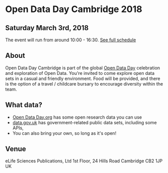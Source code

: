 # Open Data Day Cambridge 2018 

## Saturday March 3rd, 2018
The event will run from around 10:00 - 16:30. [See full schedule](schedule.md)

## About
Open Data Day Cambridge is part of the global [Open Data Day](http://opendataday.org/) celebration and exploration of Open Data. 
You're invited to come explore open data sets in a casual and friendly environment. Food will be provided, and there is the option of a travel / childcare bursary to encourage diversity within the team.

## What data?
- [Open Data Day.org](http://opendataday.org/#resources) has some open research data you can use
- [data.gov.uk](https://data.gov.uk/) has government-related public data sets, including some APIs,
- You can also bring your own, so long as it's open! 

## Venue

eLife Sciences Publications, Ltd
1st Floor, 24 Hills Road
Cambridge CB2 1JP
UK

<link href="https://fonts.googleapis.com/css?family=Noto+Sans" rel="stylesheet">
